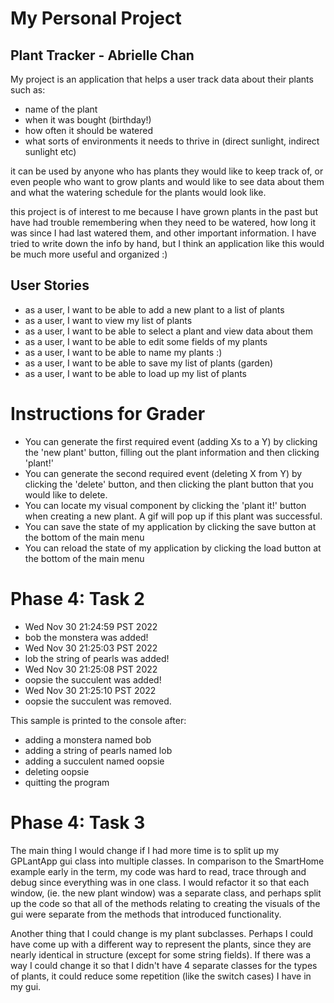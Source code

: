 # My Personal Project
## Plant Tracker - Abrielle Chan

My project is an application that helps a user track data about their plants such as:
- name of the plant
- when it was bought (birthday!)
- how often it should be watered
- what sorts of environments it needs to thrive in (direct sunlight, indirect sunlight etc)

it can be used by anyone who has plants they would like to keep track of, or even people who want to grow plants
and would like to see data about them and what the watering schedule for the plants would look like.

this project is of interest to me because I have grown plants in the past but have had trouble remembering
when they need to be watered, how long it was since I had last watered them, and other important information.
I have tried to write down the info by hand, but I think an application like this would be much more useful and organized :)


## User Stories
- as a user, I want to be able to add a new plant to a list of plants
- as a user, I want to view my list of plants
- as a user, I want to be able to select a plant and view data about them
- as a user, I want to be able to edit some fields of my plants
- as a user, I want to be able to name my plants :) 
- as a user, I want to be able to save my list of plants (garden)
- as a user, I want to be able to load up my list of plants

# Instructions for Grader

- You can generate the first required event (adding Xs to a Y) by clicking the 'new plant' button, filling out the plant information and then clicking 'plant!'
- You can generate the second required event (deleting X from Y) by clicking the 'delete' button, and then clicking the plant button that you would like to delete.
- You can locate my visual component by clicking the 'plant it!' button when creating a new plant. A gif will pop up if this plant was successful.
- You can save the state of my application by clicking the save button at the bottom of the main menu
- You can reload the state of my application by clicking the load button at the bottom of the main menu

# Phase 4: Task 2
- Wed Nov 30 21:24:59 PST 2022
- bob the monstera was added!
- Wed Nov 30 21:25:03 PST 2022
- lob the string of pearls was added!
- Wed Nov 30 21:25:08 PST 2022
- oopsie the succulent was added!
- Wed Nov 30 21:25:10 PST 2022
- oopsie the succulent was removed.

This sample is printed to the console after:
- adding a monstera named bob
- adding a string of pearls named lob
- adding a succulent named oopsie
- deleting oopsie
- quitting the program

# Phase 4: Task 3
The main thing I would change if I had more time is to split up my GPLantApp gui class into multiple classes. 
In comparison to the SmartHome example early in the term, my code was hard to read, trace through and debug since everything 
was in one class. I would refactor it so that each window, (ie. the new plant window) was a separate class, and perhaps
split up the code so that all of the methods relating to creating the visuals of the gui were separate from the methods
that introduced functionality. 

Another thing that I could change is my plant subclasses. Perhaps I could have come up with a different way to represent
the plants, since they are nearly identical in structure (except for some string fields). If there was a way I could change
it so that I didn't have 4 separate classes for the types of plants, it could reduce some repetition (like the switch cases)
I have in my gui. 